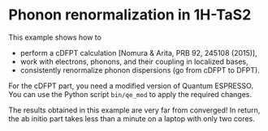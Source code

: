 # Phonon renormalization in 1H-TaS2

This example shows how to

* perform a cDFPT calculation [Nomura & Arita, PRB 92, 245108 (2015)],
* work with electrons, phonons, and their coupling in localized bases,
* consistently renormalize phonon dispersions (go from cDFPT to DFPT).

For the cDFPT part, you need a modified version of Quantum ESPRESSO. You can
use the Python script `bin/qe_mod` to apply the required changes.

The results obtained in this example are very far from converged! In return,
the ab initio part takes less than a minute on a laptop with only two cores.
